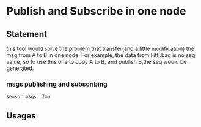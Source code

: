 # Publish and Subscribe in one node

## Statement
this tool would solve the problem that transfer(and  a little modification) the msg from A to B in one node.
For example, the data from kitti.bag is no seq value, so to use this one to copy A to B, and publish B,the seq would be generated.
### msgs publishing and subscribing
`sensor_msgs::Imu`

## Usages
